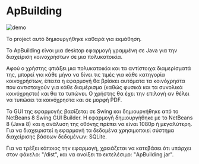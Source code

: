 # ApBuilding
![demo](https://github.com/DsTyM/ApBuilding/blob/master/demo.gif)

Το project αυτό δημιουργήθηκε καθαρά για εκμάθηση.

Το ApBuilding είναι μια desktop εφαρμογή γραμμένη σε Java για την διαχείριση κοινοχρήστων σε μια πολυκατοικία.

Αφού ο χρήστης φτιάξει μια πολυκατοικία και τα αντίστοιχα διαμερίσματά της, μπορεί για κάθε μήνα να δίνει τις τιμές για κάθε κατηγορία κοινοχρήστων, έπειτα η εφαρμογή θα βρίσκει αυτόματα τα κοινόχρηστα που αντιστοιχούν για κάθε διαμέρισμα (καθώς φυσικά και τα συνολικά κοινόχρηστα) και θα τα τυπώνει. Ο χρήστης θα έχει την επιλογή αν θέλει να τυπώσει τα κοινόχρηστα και σε μορφή PDF.

Το GUI της εφαρμογής βασίζεται σε Swing και δημιουργήθηκε από το NetBeans 8 Swing GUI Builder. Η εφαρμογή δημιουργήθηκε με το NetBeans 8 (Java 8) και η ανάλυση της οθόνης πρέπει να είναι 1080p ή μεγαλύτερη.
Για να διαχειριστεί η εφαρμογή τα δεδομένα χρησιμοποιεί σύστημα διαχείρισης βάσεων δεδομένων: SQLite.

Για να τρέξει κάποιος την εφαρμογή, χρειάζεται να κατεβάσει ότι υπάρχει στον φάκελο: "/dist", και να ανοίξει το εκτελέσιμο: "ApBuilding.jar".
